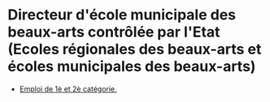# Directeur d'école municipale des beaux-arts contrôlée par l'Etat (Ecoles régionales des beaux-arts et écoles municipales des beaux-arts)

- [Emploi de 1è et 2è catégorie.](emploi-de-1e-et)
